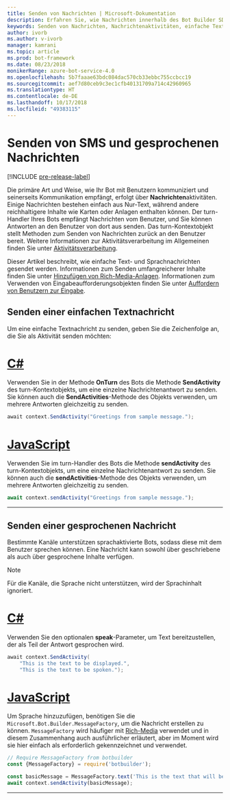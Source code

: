 ```yaml
---
title: Senden von Nachrichten | Microsoft-Dokumentation
description: Erfahren Sie, wie Nachrichten innerhalb des Bot Builder SDK gesendet werden.
keywords: Senden von Nachrichten, Nachrichtenaktivitäten, einfache Textnachricht, Sprache, gesprochene Nachricht
author: ivorb
ms.author: v-ivorb
manager: kamrani
ms.topic: article
ms.prod: bot-framework
ms.date: 08/23/2018
monikerRange: azure-bot-service-4.0
ms.openlocfilehash: 5b7faaae63bdc084dac570cb33ebbc755ccbcc19
ms.sourcegitcommit: aef7d80ceb9c3ec1cfb40131709a714c42960965
ms.translationtype: HT
ms.contentlocale: de-DE
ms.lasthandoff: 10/17/2018
ms.locfileid: "49383115"
---
```

# <a name="send-text-and-spoken-messages"></a>Senden von SMS und gesprochenen Nachrichten

[!INCLUDE [pre-release-label](../includes/pre-release-label.md)]

Die primäre Art und Weise, wie Ihr Bot mit Benutzern kommuniziert und seinerseits Kommunikation empfängt, erfolgt über **Nachrichten**aktivitäten. Einige Nachrichten bestehen einfach aus Nur-Text, während andere reichhaltigere Inhalte wie Karten oder Anlagen enthalten können. Der turn-Handler Ihres Bots empfängt Nachrichten vom Benutzer, und Sie können Antworten an den Benutzer von dort aus senden. Das turn-Kontextobjekt stellt Methoden zum Senden von Nachrichten zurück an den Benutzer bereit. Weitere Informationen zur Aktivitätsverarbeitung im Allgemeinen finden Sie unter [Aktivitätsverarbeitung](~/v4sdk/bot-builder-basics.md#the-activity-processing-stack).

Dieser Artikel beschreibt, wie einfache Text- und Sprachnachrichten gesendet werden. Informationen zum Senden umfangreicherer Inhalte finden Sie unter [Hinzufügen von Rich-Media-Anlagen](bot-builder-howto-add-media-attachments.md). Informationen zum Verwenden von Eingabeaufforderungsobjekten finden Sie unter [Auffordern von Benutzern zur Eingabe](bot-builder-prompts.md).

## <a name="send-a-simple-text-message"></a>Senden einer einfachen Textnachricht

Um eine einfache Textnachricht zu senden, geben Sie die Zeichenfolge an, die Sie als Aktivität senden möchten:

# <a name="ctabcsharp"></a>[C#](#tab/csharp)

Verwenden Sie in der Methode **OnTurn** des Bots die Methode **SendActivity** des turn-Kontextobjekts, um eine einzelne Nachrichtenantwort zu senden. Sie können auch die **SendActivities**-Methode des Objekts verwenden, um mehrere Antworten gleichzeitig zu senden.

```cs
await context.SendActivity("Greetings from sample message.");
```

# <a name="javascripttabjavascript"></a>[JavaScript](#tab/javascript)

Verwenden Sie im turn-Handler des Bots die Methode **sendActivity** des turn-Kontextobjekts, um eine einzelne Nachrichtenantwort zu senden. Sie können auch die **sendActivities**-Methode des Objekts verwenden, um mehrere Antworten gleichzeitig zu senden.

```javascript
await context.sendActivity("Greetings from sample message.");
```

---

## <a name="send-a-spoken-message"></a>Senden einer gesprochenen Nachricht

Bestimmte Kanäle unterstützen sprachaktivierte Bots, sodass diese mit dem Benutzer sprechen können. Eine Nachricht kann sowohl über geschriebene als auch über gesprochene Inhalte verfügen.

> [!NOTE]
> Für die Kanäle, die Sprache nicht unterstützen, wird der Sprachinhalt ignoriert.

# <a name="ctabcsharp"></a>[C#](#tab/csharp)

Verwenden Sie den optionalen **speak**-Parameter, um Text bereitzustellen, der als Teil der Antwort gesprochen wird.

```cs
await context.SendActivity(
    "This is the text to be displayed.",
    "This is the text to be spoken.");
```

# <a name="javascripttabjavascript"></a>[JavaScript](#tab/javascript)

Um Sprache hinzuzufügen, benötigen Sie die `Microsoft.Bot.Builder.MessageFactory`, um die Nachricht erstellen zu können. `MessageFactory` wird häufiger mit [Rich-Media](bot-builder-howto-add-media-attachments.md) verwendet und in diesem Zusammenhang auch ausführlicher erläutert, aber im Moment wird sie hier einfach als erforderlich gekennzeichnet und verwendet.

```javascript
// Require MessageFactory from botbuilder
const {MessageFactory} = require('botbuilder');

const basicMessage = MessageFactory.text('This is the text that will be displayed.', 'This is the text that will be spoken.');
await context.sendActivity(basicMessage);
```

---
